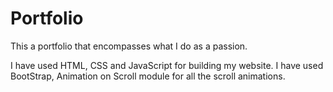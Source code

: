 # Portfolio
This a portfolio that encompasses what I do as a passion.

I have used HTML, CSS and JavaScript for building my website. I have used BootStrap, Animation on Scroll module for all the scroll animations.

